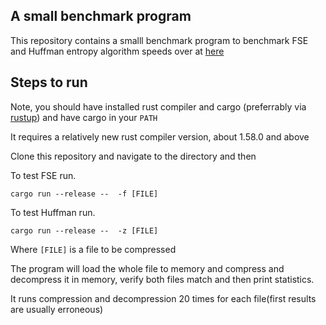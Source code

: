 ## A small benchmark program

This repository contains a smalll benchmark program to benchmark FSE and Huffman entropy algorithm speeds over at
[here](https://github.com/etemesi254/zcif)

## Steps to run

Note, you should have installed rust compiler and cargo (preferrably via [rustup](https://rustup.rs/)) and have cargo in your `PATH`

It requires a relatively new rust compiler version, about 1.58.0 and above

Clone this repository and navigate to the directory and then

To test FSE run.


```shell
cargo run --release --  -f [FILE]
```

To test Huffman run.


```shell
cargo run --release --  -z [FILE]
```

Where `[FILE]` is a file to be compressed

The program will load the whole file to memory and compress and decompress it in memory, verify both files match and then print statistics.

It runs compression and decompression 20 times for each file(first results are usually erroneous)
